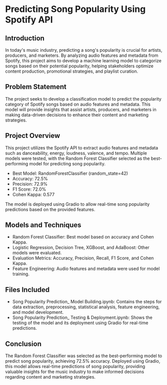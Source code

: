 # Predicting Song Popularity Using Spotify API
## Introduction
In today's music industry, predicting a song's popularity is crucial for artists, producers, and marketers. By analyzing audio features and metadata from Spotify, this project aims to develop a machine learning model to categorize songs based on their potential popularity, helping stakeholders optimize content production, promotional strategies, and playlist curation.

## Problem Statement
The project seeks to develop a classification model to predict the popularity category of Spotify songs based on audio features and metadata. This model will provide insights that assist artists, producers, and marketers in making data-driven decisions to enhance their content and marketing strategies.

## Project Overview
This project utilizes the Spotify API to extract audio features and metadata such as danceability, energy, loudness, valence, and tempo. Multiple models were tested, with the Random Forest Classifier selected as the best-performing model for predicting song popularity.

- Best Model: RandomForestClassifier (random_state=42)
- Accuracy: 72.5%
- Precision: 72.9%
- F1 Score: 72.0%
- Cohen Kappa: 0.577
  
The model is deployed using Gradio to allow real-time song popularity predictions based on the provided features.

## Models and Techniques
- Random Forest Classifier: Best model based on accuracy and Cohen Kappa.
- Logistic Regression, Decision Tree, XGBoost, and AdaBoost: Other models were evaluated.
- Evaluation Metrics: Accuracy, Precision, Recall, F1 Score, and Cohen Kappa.
- Feature Engineering: Audio features and metadata were used for model training.
## Files Included
- Song Popularity Prediction_ Model Building.ipynb: Contains the steps for data extraction, preprocessing, statistical analysis, feature engineering, and model development.
- Song Popularity Prediction_ Testing & Deployment.ipynb: Shows the testing of the model and its deployment using Gradio for real-time predictions.
## Conclusion
The Random Forest Classifier was selected as the best-performing model to predict song popularity, achieving 72.5% accuracy. Deployed using Gradio, this model allows real-time predictions of song popularity, providing valuable insights for the music industry to make informed decisions regarding content and marketing strategies.

